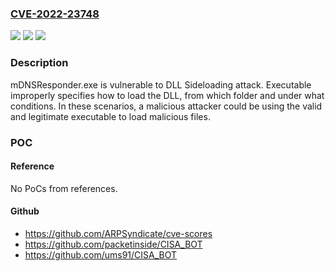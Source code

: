 ### [CVE-2022-23748](https://cve.mitre.org/cgi-bin/cvename.cgi?name=CVE-2022-23748)
![](https://img.shields.io/static/v1?label=Product&message=Audinate%20Dante%20Application%20Library%20for%20Windows&color=blue)
![](https://img.shields.io/static/v1?label=Version&message=All%20versions%20prior%20to%20and%20including%201.2.0%20&color=brightgreen)
![](https://img.shields.io/static/v1?label=Vulnerability&message=CWE-114%3A%20Process%20Control&color=brightgreen)

### Description

mDNSResponder.exe is vulnerable to DLL Sideloading attack. Executable improperly specifies how to load the DLL, from which folder and under what conditions. In these scenarios, a malicious attacker could be using the valid and legitimate executable to load malicious files.

### POC

#### Reference
No PoCs from references.

#### Github
- https://github.com/ARPSyndicate/cve-scores
- https://github.com/packetinside/CISA_BOT
- https://github.com/ums91/CISA_BOT

